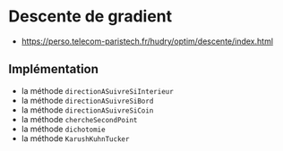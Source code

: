 # Descente de gradient

- <https://perso.telecom-paristech.fr/hudry/optim/descente/index.html>

## Implémentation

- la méthode `directionASuivreSiInterieur`
- la méthode `directionASuivreSiBord`
- la méthode `directionASuivreSiCoin`
- la méthode `chercheSecondPoint`
- la méthode `dichotomie`
- la méthode `KarushKuhnTucker`
